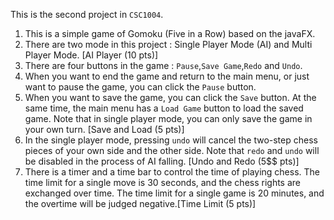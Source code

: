 This is the second project in $\texttt{CSC1004}$.

1. This is a simple game of Gomoku (Five in a Row) based on the javaFX.
2. There are two mode in this project : Single Player Mode (AI) and Multi Player Mode. [AI Player ($10$ pts)]
3. There are four buttons in the game : `Pause`,`Save Game`,`Redo` and `Undo`. 
4. When you want to end the game and return to the main menu, or just want to pause the game, you can click the `Pause` button. 
5. When you want to save the game, you can click the `Save` button. At the same time, the main menu has a `Load Game` button to load the saved game. Note that in single player mode, you can only save the game in your own turn. [Save and Load ($5$ pts)]
6. In the single player mode, pressing `undo` will cancel the two-step chess pieces of your own side and the other side. Note that `redo` and `undo` will be disabled in the process of AI falling. [Undo and Redo (5$$ pts)]
7. There is a timer and a time bar to control the time of playing chess. The time limit for a single move is $30$ seconds, and the chess rights are exchanged over time. The time limit for a single game is $20$ minutes, and the overtime will be judged negative.[Time Limit ($5$ pts)]